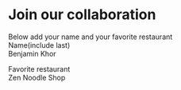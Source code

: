 # Join our collaboration
Below add your name and your favorite restaurant
<br>
Name(include last)  
Benjamin Khor

Favorite restaurant<br>
Zen Noodle Shop